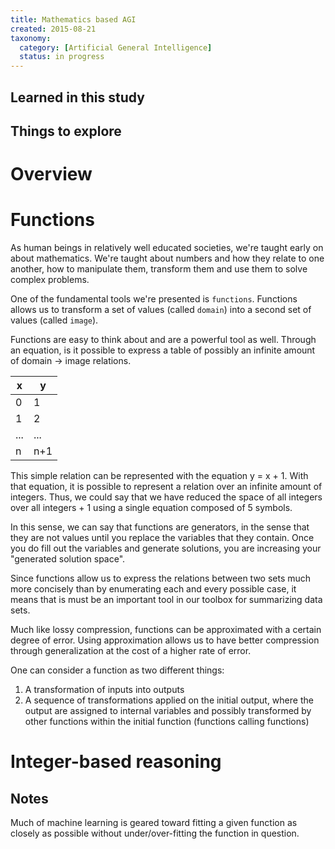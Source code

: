 ```yaml
---
title: Mathematics based AGI
created: 2015-08-21
taxonomy:
  category: [Artificial General Intelligence]
  status: in progress
---
```


## Learned in this study

## Things to explore

# Overview

# Functions

As human beings in relatively well educated societies, we're taught early on about mathematics. We're taught about numbers and how they relate to one another, how to manipulate them, transform them and use them to solve complex problems.

One of the fundamental tools we're presented is `functions`. Functions allows us to transform a set of values (called `domain`) into a second set of values (called `image`).

Functions are easy to think about and are a powerful tool as well. Through an equation, is it possible to express a table of possibly an infinite amount of domain -> image relations.

| x | y |
|---|---|
| 0 | 1 |
| 1 | 2 |
| ... | ... |
| n | n+1 |

This simple relation can be represented with the equation y = x + 1. With that equation, it is possible to represent a relation over an infinite amount of integers. Thus, we could say that we have reduced the space of all integers over all integers + 1 using a single equation composed of 5 symbols.

In this sense, we can say that functions are generators, in the sense that they are not values until you replace the variables that they contain. Once you do fill out the variables and generate solutions, you are increasing your "generated solution space".

Since functions allow us to express the relations between two sets much more concisely than by enumerating each and every possible case, it means that is must be an important tool in our toolbox for summarizing data sets.

Much like lossy compression, functions can be approximated with a certain degree of error. Using approximation allows us to have better compression through generalization at the cost of a higher rate of error.

One can consider a function as two different things:

1. A transformation of inputs into outputs
2. A sequence of transformations applied on the initial output, where the output are assigned to internal variables and possibly transformed by other functions within the initial function (functions calling functions)

# Integer-based reasoning

## Notes

Much of machine learning is geared toward fitting a given function as closely as possible without under/over-fitting the function in question.
